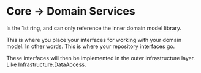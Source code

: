 ﻿Core -> Domain Services
==================
Is the 1st ring, and can only reference the inner domain model library.

This is where you place your interfaces for working with your domain model. In other words. This is where your repository interfaces go.

These interfaces will then be implemented in the outer infrastructure layer. Like Infrastructure.DataAccess.